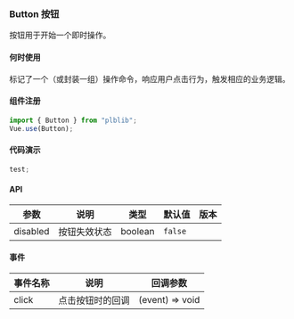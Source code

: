 ### Button 按钮

按钮用于开始一个即时操作。

#### 何时使用

标记了一个（或封装一组）操作命令，响应用户点击行为，触发相应的业务逻辑。

#### 组件注册

```js
import { Button } from "plblib";
Vue.use(Button);
```

#### 代码演示

```js
test;
```

#### API

| 参数     | 说明         | 类型    | 默认值  | 版本 |
| -------- | ------------ | ------- | ------- | ---- |
| disabled | 按钮失效状态 | boolean | `false` |

#### 事件

| 事件名称 | 说明             | 回调参数        |
| -------- | ---------------- | --------------- |
| click    | 点击按钮时的回调 | (event) => void |
